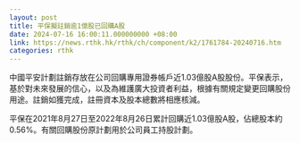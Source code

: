 ```yaml
---
layout: post
title: 平保擬註銷逾1億股已回購A股
date: 2024-07-16 16:00:11.000000000 +08:00
link: https://news.rthk.hk/rthk/ch/component/k2/1761784-20240716.htm
categories: rthk
---
```


中國平安計劃註銷存放在公司回購專用證券帳戶近1.03億股A股股份。平保表示，基於對未來發展的信心，以及為維護廣大投資者利益，根據有關規定變更回購股份用途。註銷如獲完成，註冊資本及股本總數將相應核減。

平保在2021年8月27日至2022年8月26日累計回購近1.03億股A股，佔總股本約0.56%。有關回購股份原計劃用於公司員工持股計劃。
